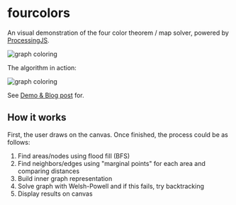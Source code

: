 # fourcolors

An visual demonstration of the four color theorem / map solver, powered by [ProcessingJS](http://processingjs.org/).

![graph coloring](https://github.com/akleemans/fourcolors/blob/master/coloring.png)

The algorithm in action:

![graph coloring](https://github.com/akleemans/fourcolors/blob/master/coloring.gif)

See [Demo & Blog post](https://www.kleemans.ch/four-color-theorem-map-solver) for.

## How it works

First, the user draws on the canvas. Once finished, the process could be as follows:

1. Find areas/nodes using flood fill (BFS)
2. Find neighbors/edges using "marginal points" for each area and comparing distances
4. Build inner graph representation
5. Solve graph with Welsh-Powell and if this fails, try backtracking
6. Display results on canvas
